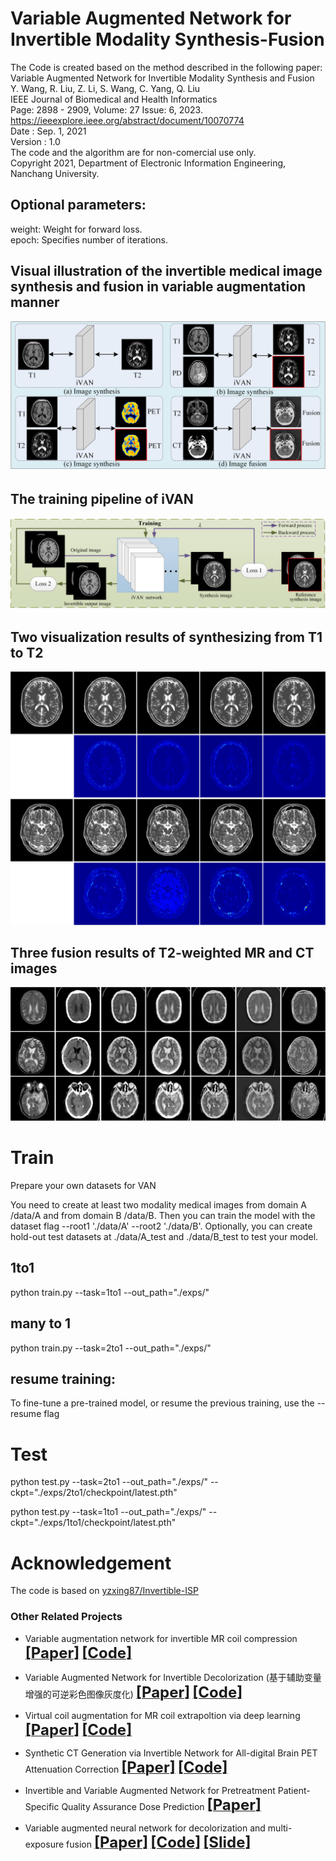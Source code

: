 # Variable Augmented Network for Invertible Modality Synthesis-Fusion    
The Code is created based on the method described in the following paper:     
Variable Augmented Network for Invertible Modality Synthesis and Fusion    
Y. Wang, R. Liu, Z. Li, S. Wang, C. Yang, Q. Liu   
IEEE Journal of Biomedical and Health Informatics         
Page: 2898 - 2909, Volume: 27 Issue: 6, 2023.    
https://ieeexplore.ieee.org/abstract/document/10070774                  
Date : Sep. 1, 2021  
Version : 1.0   
The code and the algorithm are for non-comercial use only.   
Copyright 2021, Department of Electronic Information Engineering, Nanchang University.   

## Optional parameters:  
weight: Weight for forward loss.   
epoch: Specifies number of iterations.


## Visual illustration of the invertible medical image synthesis and fusion in variable augmentation manner
 <div align="center"><img src="https://github.com/yqx7150/iVAN/blob/main/figs/Fig2.jpg"> </div>
 
## The training pipeline of iVAN
 <div align="center"><img src="https://github.com/yqx7150/iVAN/blob/main/figs/Fig3.png"> </div>
 
## Two visualization results of synthesizing from T1 to T2
 <div align="center"><img src="https://github.com/yqx7150/iVAN/blob/main/figs/Fig6.jpg"> </div>
 
## Three fusion results of T2-weighted MR and CT images
 <div align="center"><img src="https://github.com/yqx7150/iVAN/blob/main/figs/Fig9.jpg"> </div>

 
# Train

Prepare your own datasets for VAN

You need to create at least two modality medical images from domain A /data/A and from domain B /data/B. Then you can train the model with the dataset flag --root1 './data/A' --root2 './data/B'. Optionally, you can create hold-out test datasets at ./data/A_test and ./data/B_test to test your model.

##  1to1
python train.py --task=1to1 --out_path="./exps/"

##  many to 1
python train.py --task=2to1 --out_path="./exps/"

##  resume training:
To fine-tune a pre-trained model, or resume the previous training, use the --resume flag


# Test

python test.py --task=2to1 --out_path="./exps/" --ckpt="./exps/2to1/checkpoint/latest.pth"

python test.py --task=1to1 --out_path="./exps/" --ckpt="./exps/1to1/checkpoint/latest.pth"

# Acknowledgement
The code is based on [yzxing87/Invertible-ISP](https://github.com/yzxing87/Invertible-ISP)


### Other Related Projects

 * Variable augmentation network for invertible MR coil compression  [<font size=5>**[Paper]**</font>](https://www.sciencedirect.com/science/article/abs/pii/S0730725X24000225)   [<font size=5>**[Code]**</font>](https://github.com/yqx7150/VAN-ICC)             
  
  * Variable Augmented Network for Invertible Decolorization (基于辅助变量增强的可逆彩色图像灰度化)  [<font size=5>**[Paper]**</font>](https://jeit.ac.cn/cn/article/doi/10.11999/JEIT221205?viewType=HTML)   [<font size=5>**[Code]**</font>](https://github.com/yqx7150/VA-IDN)    

 * Virtual coil augmentation for MR coil extrapoltion via deep learning  [<font size=5>**[Paper]**</font>](https://www.sciencedirect.com/science/article/abs/pii/S0730725X22001722)   [<font size=5>**[Code]**</font>](https://github.com/yqx7150/VCA)    

  * Synthetic CT Generation via Invertible Network for All-digital Brain PET Attenuation Correction  [<font size=5>**[Paper]**</font>](https://arxiv.org/abs/2310.01885)   [<font size=5>**[Code]**</font>](https://github.com/yqx7150/PET_AC_sCT)        

  * Invertible and Variable Augmented Network for Pretreatment Patient-Specific Quality Assurance Dose Prediction  [<font size=5>**[Paper]**</font>](https://link.springer.com/article/10.1007/s10278-023-00930-w)       
    
  * Variable augmented neural network for decolorization and multi-exposure fusion [<font size=5>**[Paper]**</font>](https://www.sciencedirect.com/science/article/abs/pii/S1566253517305298)   [<font size=5>**[Code]**</font>](https://github.com/yqx7150/DecolorNet_FusionNet_code)   [<font size=5>**[Slide]**</font>](https://github.com/yqx7150/EDAEPRec/tree/master/Slide)   
